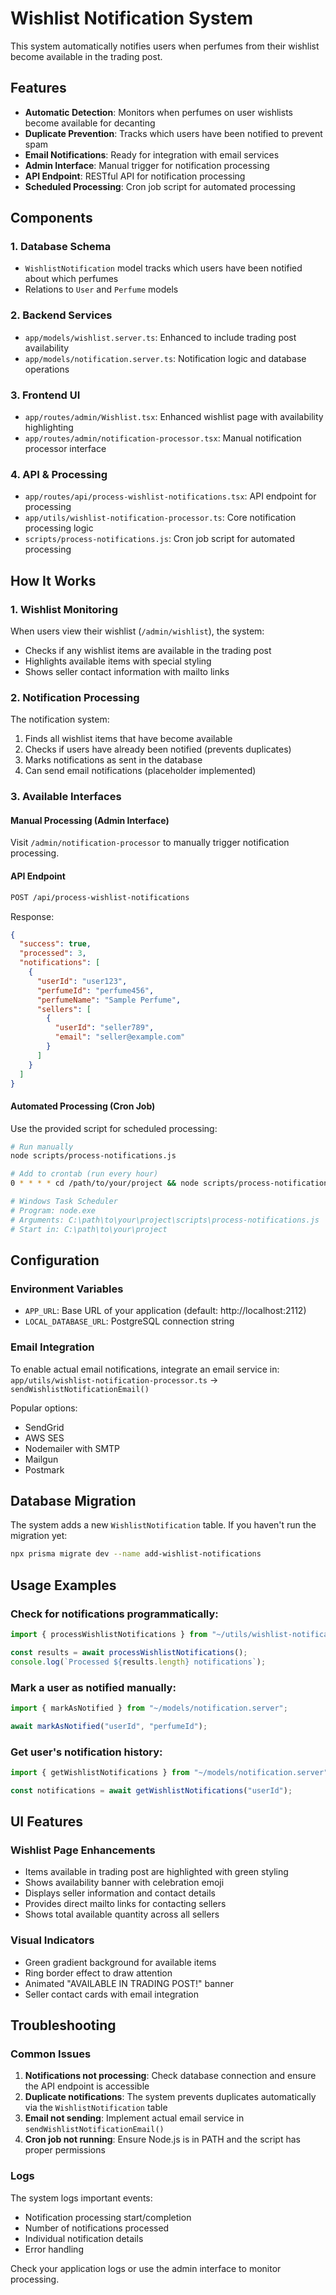 # Wishlist Notification System

This system automatically notifies users when perfumes from their wishlist become available in the trading post.

## Features

- **Automatic Detection**: Monitors when perfumes on user wishlists become available for decanting
- **Duplicate Prevention**: Tracks which users have been notified to prevent spam
- **Email Notifications**: Ready for integration with email services
- **Admin Interface**: Manual trigger for notification processing
- **API Endpoint**: RESTful API for notification processing
- **Scheduled Processing**: Cron job script for automated processing

## Components

### 1. Database Schema

- `WishlistNotification` model tracks which users have been notified about which perfumes
- Relations to `User` and `Perfume` models

### 2. Backend Services

- `app/models/wishlist.server.ts`: Enhanced to include trading post availability
- `app/models/notification.server.ts`: Notification logic and database operations

### 3. Frontend UI

- `app/routes/admin/Wishlist.tsx`: Enhanced wishlist page with availability highlighting
- `app/routes/admin/notification-processor.tsx`: Manual notification processor interface

### 4. API & Processing

- `app/routes/api/process-wishlist-notifications.tsx`: API endpoint for processing
- `app/utils/wishlist-notification-processor.ts`: Core notification processing logic
- `scripts/process-notifications.js`: Cron job script for automated processing

## How It Works

### 1. Wishlist Monitoring

When users view their wishlist (`/admin/wishlist`), the system:

- Checks if any wishlist items are available in the trading post
- Highlights available items with special styling
- Shows seller contact information with mailto links

### 2. Notification Processing

The notification system:

1. Finds all wishlist items that have become available
2. Checks if users have already been notified (prevents duplicates)
3. Marks notifications as sent in the database
4. Can send email notifications (placeholder implemented)

### 3. Available Interfaces

#### Manual Processing (Admin Interface)

Visit `/admin/notification-processor` to manually trigger notification processing.

#### API Endpoint

```bash
POST /api/process-wishlist-notifications
```

Response:

```json
{
  "success": true,
  "processed": 3,
  "notifications": [
    {
      "userId": "user123",
      "perfumeId": "perfume456",
      "perfumeName": "Sample Perfume",
      "sellers": [
        {
          "userId": "seller789",
          "email": "seller@example.com"
        }
      ]
    }
  ]
}
```

#### Automated Processing (Cron Job)

Use the provided script for scheduled processing:

```bash
# Run manually
node scripts/process-notifications.js

# Add to crontab (run every hour)
0 * * * * cd /path/to/your/project && node scripts/process-notifications.js

# Windows Task Scheduler
# Program: node.exe
# Arguments: C:\path\to\your\project\scripts\process-notifications.js
# Start in: C:\path\to\your\project
```

## Configuration

### Environment Variables

- `APP_URL`: Base URL of your application (default: http://localhost:2112)
- `LOCAL_DATABASE_URL`: PostgreSQL connection string

### Email Integration

To enable actual email notifications, integrate an email service in:
`app/utils/wishlist-notification-processor.ts` -> `sendWishlistNotificationEmail()`

Popular options:

- SendGrid
- AWS SES
- Nodemailer with SMTP
- Mailgun
- Postmark

## Database Migration

The system adds a new `WishlistNotification` table. If you haven't run the migration yet:

```bash
npx prisma migrate dev --name add-wishlist-notifications
```

## Usage Examples

### Check for notifications programmatically:

```typescript
import { processWishlistNotifications } from "~/utils/wishlist-notification-processor";

const results = await processWishlistNotifications();
console.log(`Processed ${results.length} notifications`);
```

### Mark a user as notified manually:

```typescript
import { markAsNotified } from "~/models/notification.server";

await markAsNotified("userId", "perfumeId");
```

### Get user's notification history:

```typescript
import { getWishlistNotifications } from "~/models/notification.server";

const notifications = await getWishlistNotifications("userId");
```

## UI Features

### Wishlist Page Enhancements

- Items available in trading post are highlighted with green styling
- Shows availability banner with celebration emoji
- Displays seller information and contact details
- Provides direct mailto links for contacting sellers
- Shows total available quantity across all sellers

### Visual Indicators

- Green gradient background for available items
- Ring border effect to draw attention
- Animated "AVAILABLE IN TRADING POST!" banner
- Seller contact cards with email integration

## Troubleshooting

### Common Issues

1. **Notifications not processing**: Check database connection and ensure the API endpoint is accessible
2. **Duplicate notifications**: The system prevents duplicates automatically via the `WishlistNotification` table
3. **Email not sending**: Implement actual email service in `sendWishlistNotificationEmail()`
4. **Cron job not running**: Ensure Node.js is in PATH and the script has proper permissions

### Logs

The system logs important events:

- Notification processing start/completion
- Number of notifications processed
- Individual notification details
- Error handling

Check your application logs or use the admin interface to monitor processing.
